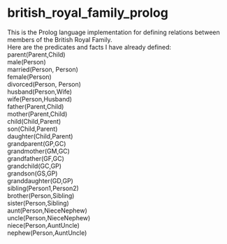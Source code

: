 # british_royal_family_prolog
This is the Prolog language implementation for defining relations between members of the British Royal Family.\
Here are the predicates and facts I have already defined:\
  parent(Parent,Child)\
  male(Person)\
  married(Person, Person)\
  female(Person)\
  divorced(Person, Person) \
  husband(Person,Wife)\
  wife(Person,Husband)\
  father(Parent,Child)\
  mother(Parent,Child)\
  child(Child,Parent)\
  son(Child,Parent)\
  daughter(Child,Parent)\
  grandparent(GP,GC)\
  grandmother(GM,GC)\
  grandfather(GF,GC)\
  grandchild(GC,GP)\
  grandson(GS,GP)\
  granddaughter(GD,GP)\
  sibling(Person1,Person2)\
  brother(Person,Sibling)\
  sister(Person,Sibling)\
  aunt(Person,NieceNephew)\
  uncle(Person,NieceNephew)\
  niece(Person,AuntUncle)\
  nephew(Person,AuntUncle)
